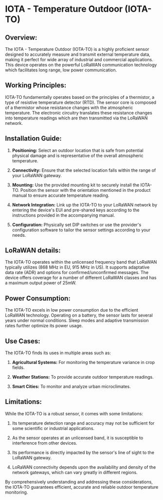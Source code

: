 # IOTA - Temperature Outdoor (IOTA-TO)

## Overview:

The IOTA - Temperature Outdoor (IOTA-TO) is a highly proficient sensor designed to accurately measure and transmit external temperature data, making it perfect for wide array of industrial and commercial applications. This device operates on the powerful LoRaWAN communication technology which facilitates long range, low power communication.

## Working Principles:

IOTA-TO fundamentally operates based on the principles of a thermistor, a type of resistive temperature detector (RTD). The sensor core is composed of a thermistor whose resistance changes with the atmospheric temperature. The electronic circuitry translates these resistance changes into temperature readings which are then transmitted via the LoRaWAN network.

## Installation Guide:

1. **Positioning:** Select an outdoor location that is safe from potential physical damage and is representative of the overall atmospheric temperature.
   
2. **Connectivity:** Ensure that the selected location falls within the range of your LoRaWAN gateway.

3. **Mounting:** Use the provided mounting kit to securely install the IOTA-TO. Position the sensor with the orientation mentioned in the product manual to ensure accurate temperature reading.

4. **Network Integration:** Link up the IOTA-TO to your LoRaWAN network by entering the device's EUI and pre-shared keys according to the instructions provided in the accompanying manual.

5. **Configuration:** Physically set DIP switches or use the provider's configuration software to tailor the sensor settings according to your needs.

## LoRaWAN details:

The IOTA-TO operates within the unlicensed frequency band that LoRaWAN typically utilizes (868 MHz in EU, 915 MHz in US). It supports adaptative data rate (ADR) and options for confirmed/unconfirmed messages. The device offers coverage for a number of different LoRaWAN classes and has a maximum output power of 25mW.

## Power Consumption:

The IOTA-TO excels in low power consumption due to the efficient LoRaWAN technology. Operating on a battery, the sensor lasts for several years under normal conditions. Sleep modes and adaptive transmission rates further optimize its power usage.

## Use Cases:

The IOTA-TO finds its uses in multiple areas such as:

1. **Agricultural Systems:** For monitoring the temperature variance in crop fields.
  
2. **Weather Stations:** To provide accurate outdoor temperature readings.

3. **Smart Cities:** To monitor and analyze urban microclimates.

## Limitations:

While the IOTA-TO is a robust sensor, it comes with some limitations:

1. Its temperature detection range and accuracy may not be sufficient for some scientific or industrial applications.

2. As the sensor operates at an unlicensed band, it is susceptible to interference from other devices.

3. Its performance is directly impacted by the sensor's line of sight to the LoRaWAN gateway.

4. LoRaWAN connectivity depends upon the availability and density of the network gateways, which can vary greatly in different regions.

By comprehensively understanding and addressing these considerations, the IOTA-TO guarantees efficient, accurate and reliable outdoor temperature monitoring.
